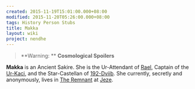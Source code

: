 ```yaml
---
created: 2015-11-19T15:01:00.000+08:00
modified: 2015-11-20T05:26:00.000+08:00
tags: History Person Stubs
title: Makka
layout: wiki
project: nendhe
---
```


>
>**Warning: ** __Cosmological Spoilers__
>
**Makka** is an Ancient Sakire. She is the Ur-Attendant of [Rael](/content/kyahida_wiki/wiki/Rael), Captain of the [Ur-Kaci](/content/kyahida_wiki/wiki/Ur-Kaci), and the Star-Castellan of [192-Dviib](/content/kyahida_wiki/wiki/192-Dviib). She currently, secretly and anonymously, lives in [The Remnant](/content/kyahida_wiki/wiki/The_Remnant) at [Jeze](/content/kyahida_wiki/wiki/Jeze).
